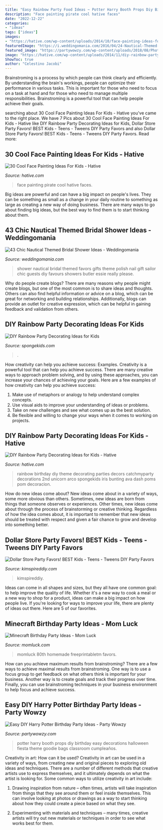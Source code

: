```yaml
---
title: "Easy Rainbow Party Food Ideas ~ Potter Harry Booth Props Diy Birthday Easy Decorations Halloween Fiesta Theme Goodie Bags Classroom Cumpleaños"
description: "Face painting pirate cool hative faces"
date: "2022-12-22"
categories:
- "ideas"
tags: ["ideas"]
images:
- "https://hative.com/wp-content/uploads/2014/10/face-painting-ideas-for-kids/23-pirate.jpg"
featuredImage: "https://i.weddingomania.com/2016/04/24-Nautical-Themed-Bridal-Shower-Ideas-16.jpg"
featured_image: "https://partywowzy.com/wp-content/uploads/2018/08/Photo-Booth-Props.jpg"
image: "https://hative.com/wp-content/uploads/2014/11/diy-rainbow-party-decorating-ideas/9-rainbow-wall-decors.jpg"
ShowToc: true
author: "Celestino Jacobi"
---
```



Brainstroming is a process by which people can think clearly and efficiently. By understanding the brain's workings, people can optimize their performance in various tasks. This is important for those who need to focus on a task at hand and for those who need to manage multiple responsibilities. Brainstroming is a powerful tool that can help people achieve their goals.

	

		
searching about 30 Cool Face Painting Ideas For Kids - Hative you've came to the right place. We have 7 Pics about 30 Cool Face Painting Ideas For Kids - Hative like DIY Rainbow Party Decorating Ideas for Kids, Dollar Store Party Favors! BEST Kids - Teens - Tweens DIY Party Favors and also Dollar Store Party Favors! BEST Kids - Teens - Tweens DIY Party Favors. Read more:
		
    
## 30 Cool Face Painting Ideas For Kids - Hative

<img loading=lazy src="https://hative.com/wp-content/uploads/2014/10/face-painting-ideas-for-kids/23-pirate.jpg" onerror="this.onerror=null;this.src='https://tse2.mm.bing.net/th?id=OIP.fQJgbIc2Or1QCG-AzmFDBwHaKX&amp;pid=15.1';" alt="30 Cool Face Painting Ideas For Kids - Hative">

_Source: hative.com_

>face painting pirate cool hative faces. 

	

Big ideas are powerful and can have a big impact on people's lives. They can be something as small as a change in your daily routine to something as large as creating a new way of doing business. There are many ways to go about finding big ideas, but the best way to find them is to start thinking about them.

    
## 43 Chic Nautical Themed Bridal Shower Ideas - Weddingomania

<img loading=lazy src="https://i.weddingomania.com/2016/04/24-Nautical-Themed-Bridal-Shower-Ideas-16.jpg" onerror="this.onerror=null;this.src='https://tse2.mm.bing.net/th?id=OIP.BpfLr8C96-lcXnBpI67ESwHaJ4&amp;pid=15.1';" alt="43 Chic Nautical Themed Bridal Shower Ideas - Weddingomania">

_Source: weddingomania.com_

>shower nautical bridal themed favors gifts theme polish nail gift sailor chic guests diy favours showers butler essie really please. 

	

Why do people create blogs?
There are many reasons why people might create blogs, but one of the most common is to share ideas and thoughts. Others can also find helpful information or advice on a blog, which can be great for networking and building relationships. Additionally, blogs can provide an outlet for creative expression, which can be helpful in gaining feedback and validation from others.

    
## DIY Rainbow Party Decorating Ideas For Kids

<img loading=lazy src="https://spongekids.com/wp-content/uploads/2014/11/diy-rainbow-party-decorating-ideas/5-rainbow-table-decor.jpg" onerror="this.onerror=null;this.src='https://tse1.mm.bing.net/th?id=OIP.nMuxdESfSZj1uaUReL2v-AHaLI&amp;pid=15.1';" alt="DIY Rainbow Party Decorating Ideas for Kids">

_Source: spongekids.com_

>. 

	

How creativity can help you achieve success: Examples.
Creativity is a powerful tool that can help you achieve success. There are many creative ways to approach problem solving, and by using these approaches, you can increase your chances of achieving your goals. Here are a few examples of how creativity can help you achieve success: 
1. Make use of metaphors or analogy to help understand complex concepts.
2. Use visual aids to improve your understanding of ideas or problems.
3. Take on new challenges and see what comes up as the best solution.
4. Be flexible and willing to change your ways when it comes to working on projects.

    
## DIY Rainbow Party Decorating Ideas For Kids - Hative

<img loading=lazy src="https://hative.com/wp-content/uploads/2014/11/diy-rainbow-party-decorating-ideas/9-rainbow-wall-decors.jpg" onerror="this.onerror=null;this.src='https://tse3.mm.bing.net/th?id=OIP.xzvMCHYn0YUqLiz5Vc2PVAHaLL&amp;pid=15.1';" alt="DIY Rainbow Party Decorating Ideas for Kids - Hative">

_Source: hative.com_

>rainbow birthday diy theme decorating parties decors catchmyparty decorations 2nd unicorn arco spongekids iris bunting ava dash poms pom decoracion. 

	

How do new ideas come about?
New ideas come about in a variety of ways, some more obvious than others. Sometimes, new ideas are born from things that someone observes or experiences. Other times, new ideas come about through the process of brainstorming or creative thinking. Regardless of how the idea comes about, it is important to remember that new ideas should be treated with respect and given a fair chance to grow and develop into something better.

    
## Dollar Store Party Favors! BEST Kids - Teens - Tweens DIY Party Favors

<img loading=lazy src="https://kimspireddiy.com/wp-content/uploads/2020/01/party-favors-dollar-store-candy_teens_tweens-1-1.jpg" onerror="this.onerror=null;this.src='https://tse4.mm.bing.net/th?id=OIP.0NU1yj_AoCz_slXpb9qTzQHaOd&amp;pid=15.1';" alt="Dollar Store Party Favors! BEST Kids - Teens - Tweens DIY Party Favors">

_Source: kimspireddiy.com_

>kimspireddiy. 

	

Ideas can come in all shapes and sizes, but they all have one common goal: to help improve the quality of life. Whether it's a new way to cook a meal or a new way to shop for a product, ideas can make a big impact on how people live. If you're looking for ways to improve your life, there are plenty of ideas out there. Here are 5 of our favorites.

    
## Minecraft Birthday Party Ideas - Mom Luck

<img loading=lazy src="https://momluck.com/wp-content/uploads/2014/06/minecraft-ideas--e1421001556318.jpg" onerror="this.onerror=null;this.src='https://tse3.mm.bing.net/th?id=OIP.uS57mNo7gu6sN8gazrSwKwHaKd&amp;pid=15.1';" alt="Minecraft Birthday Party Ideas - Mom Luck">

_Source: momluck.com_

>momluck 80th homemade freeprintabletm favors. 

	

How can you achieve maximum results from brainstroming?
There are a few ways to achieve maximal results from brainstroming. One way is to use a focus group to get feedback on what others think is important for your business. Another way is to create goals and track their progress over time. Finally, you can use brainstroming techniques in your business environment to help focus and achieve success.

    
## Easy DIY Harry Potter Birthday Party Ideas - Party Wowzy

<img loading=lazy src="https://partywowzy.com/wp-content/uploads/2018/08/Photo-Booth-Props.jpg" onerror="this.onerror=null;this.src='https://tse3.mm.bing.net/th?id=OIP.qmAXkvchV5xxNmLz7vjubQHaJ4&amp;pid=15.1';" alt="Easy DIY Harry Potter Birthday Party Ideas - Party Wowzy">

_Source: partywowzy.com_

>potter harry booth props diy birthday easy decorations halloween fiesta theme goodie bags classroom cumpleaños. 

	

Creativity in art: How can it be used?
Creativity in art can be used in a variety of ways, from creating new and original pieces to exploring old ideas and techniques. There are a number of different methods that creative artists use to express themselves, and it ultimately depends on what the artist is looking for. Some common ways to utilize creativity in art include:
1. Drawing inspiration from nature – often times, artists will take inspiration from things that they see around them or feel inside themselves. This can involve looking at photos or drawings as a way to start thinking about how they could create a piece based on what they see.

2. Experimenting with materials and techniques – many times, creative artists will try out new materials or techniques in order to see what works best for them.

